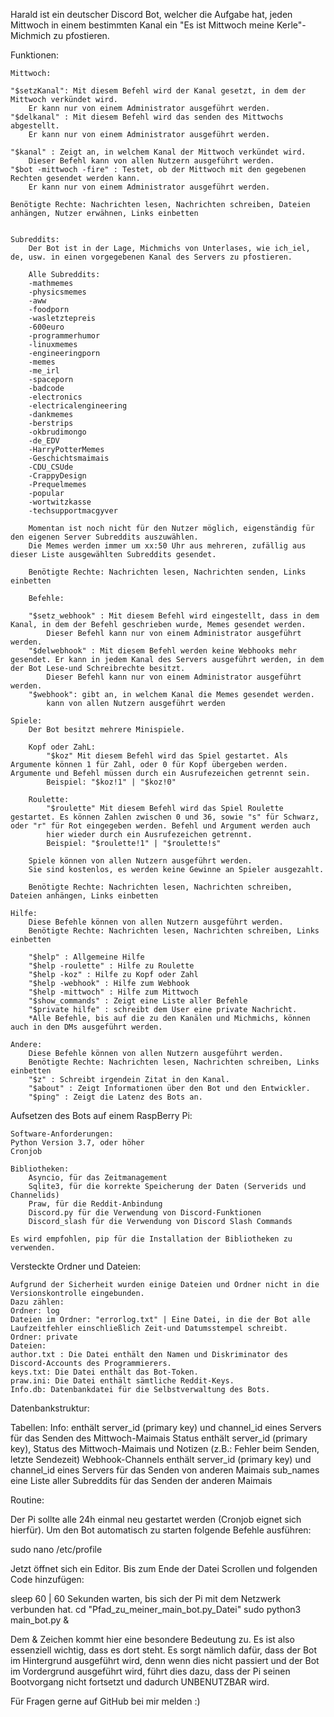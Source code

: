 Harald ist ein deutscher Discord Bot, welcher die Aufgabe hat, jeden Mittwoch in einem bestimmten Kanal ein "Es ist Mittwoch meine Kerle"-Michmich zu pfostieren.

Funktionen:

    Mittwoch:
    
    "$setzKanal": Mit diesem Befehl wird der Kanal gesetzt, in dem der Mittwoch verkündet wird. 
        Er kann nur von einem Administrator ausgeführt werden.
    "$delkanal" : Mit diesem Befehl wird das senden des Mittwochs abgestellt. 
        Er kann nur von einem Administrator ausgeführt werden.

    "$kanal" : Zeigt an, in welchem Kanal der Mittwoch verkündet wird.
        Dieser Befehl kann von allen Nutzern ausgeführt werden.
    "$bot -mittwoch -fire" : Testet, ob der Mittwoch mit den gegebenen Rechten gesendet werden kann.
        Er kann nur von einem Administrator ausgeführt werden.

    Benötigte Rechte: Nachrichten lesen, Nachrichten schreiben, Dateien anhängen, Nutzer erwähnen, Links einbetten


    Subreddits:
        Der Bot ist in der Lage, Michmichs von Unterlases, wie ich_iel, de, usw. in einen vorgegebenen Kanal des Servers zu pfostieren.
    
        Alle Subreddits:
        -mathmemes
        -physicsmemes
        -aww
        -foodporn
        -wasletztepreis
        -600euro
        -programmerhumor
        -linuxmemes
        -engineeringporn
        -memes
        -me_irl
        -spaceporn
        -badcode
        -electronics
        -electricalengineering
        -dankmemes
        -berstrips
        -okbrudimongo
        -de_EDV
        -HarryPotterMemes
        -Geschichtsmaimais
        -CDU_CSUde
        -CrappyDesign
        -Prequelmemes
        -popular
        -wortwitzkasse
        -techsupportmacgyver

        Momentan ist noch nicht für den Nutzer möglich, eigenständig für den eigenen Server Subreddits auszuwählen.
        Die Memes werden immer um xx:50 Uhr aus mehreren, zufällig aus dieser Liste ausgewählten Subreddits gesendet.

        Benötigte Rechte: Nachrichten lesen, Nachrichten senden, Links einbetten

        Befehle:
        
        "$setz_webhook" : Mit diesem Befehl wird eingestellt, dass in dem Kanal, in dem der Befehl geschrieben wurde, Memes gesendet werden. 
            Dieser Befehl kann nur von einem Administrator ausgeführt werden.
        "$delwebhook" : Mit diesem Befehl werden keine Webhooks mehr gesendet. Er kann in jedem Kanal des Servers ausgeführt werden, in dem der Bot Lese-und Schreibrechte besitzt.
            Dieser Befehl kann nur von einem Administrator ausgeführt werden.
        "$webhook": gibt an, in welchem Kanal die Memes gesendet werden. 
            kann von allen Nutzern ausgeführt werden

    Spiele:
        Der Bot besitzt mehrere Minispiele.

        Kopf oder ZahL:
            "$koz" Mit diesem Befehl wird das Spiel gestartet. Als Argumente können 1 für Zahl, oder 0 für Kopf übergeben werden. Argumente und Befehl müssen durch ein Ausrufezeichen getrennt sein.
            Beispiel: "$koz!1" | "$koz!0" 

        Roulette:
            "$roulette" Mit diesem Befehl wird das Spiel Roulette gestartet. Es können Zahlen zwischen 0 und 36, sowie "s" für Schwarz, oder "r" für Rot eingegeben werden. Befehl und Argument werden auch 
            hier wieder durch ein Ausrufezeichen getrennt.
            Beispiel: "$roulette!1" | "$roulette!s"

        Spiele können von allen Nutzern ausgeführt werden.
        Sie sind kostenlos, es werden keine Gewinne an Spieler ausgezahlt.

        Benötigte Rechte: Nachrichten lesen, Nachrichten schreiben, Dateien anhängen, Links einbetten

    Hilfe: 
        Diese Befehle können von allen Nutzern ausgeführt werden.
        Benötigte Rechte: Nachrichten lesen, Nachrichten schreiben, Links einbetten

        "$help" : Allgemeine Hilfe
        "$help -roulette" : Hilfe zu Roulette
        "$help -koz" : Hilfe zu Kopf oder Zahl
        "$help -webhook" : Hilfe zum Webhook
        "$help -mittwoch" : Hilfe zum Mittwoch
        "$show_commands" : Zeigt eine Liste aller Befehle
        "$private hilfe" : schreibt dem User eine private Nachricht. 
        *Alle Befehle, bis auf die zu den Kanälen und Michmichs, können auch in den DMs ausgeführt werden.

    Andere:
        Diese Befehle können von allen Nutzern ausgeführt werden.
        Benötigte Rechte: Nachrichten lesen, Nachrichten schreiben, Links einbetten
        "$z" : Schreibt irgendein Zitat in den Kanal. 
        "$about" : Zeigt Informationen über den Bot und den Entwickler.
        "$ping" : Zeigt die Latenz des Bots an.

Aufsetzen des Bots auf einem RaspBerry Pi: 

    Software-Anforderungen:
    Python Version 3.7, oder höher
    Cronjob

    Bibliotheken: 
        Asyncio, für das Zeitmanagement
        Sqlite3, für die korrekte Speicherung der Daten (Serverids und Channelids)
        Praw, für die Reddit-Anbindung
        Discord.py für die Verwendung von Discord-Funktionen
        Discord_slash für die Verwendung von Discord Slash Commands
    
    Es wird empfohlen, pip für die Installation der Bibliotheken zu verwenden.

Versteckte Ordner und Dateien: 

    Aufgrund der Sicherheit wurden einige Dateien und Ordner nicht in die Versionskontrolle eingebunden.
    Dazu zählen:
    Ordner: log
    Dateien im Ordner: "errorlog.txt" | Eine Datei, in die der Bot alle Laufzeitfehler einschließlich Zeit-und Datumsstempel schreibt.
    Ordner: private
    Dateien:
    author.txt : Die Datei enthält den Namen und Diskriminator des Discord-Accounts des Programmierers.
    keys.txt: Die Datei enthält das Bot-Token.
    praw.ini: Die Datei enthält sämtliche Reddit-Keys.
    Info.db: Datenbankdatei für die Selbstverwaltung des Bots.

Datenbankstruktur:

Tabellen:
Info:
enthält server_id (primary key) und channel_id eines Servers für das Senden des Mittwoch-Maimais
Status
enthält server_id (primary key), Status des Mittwoch-Maimais und Notizen (z.B.: Fehler beim Senden, letzte Sendezeit)
Webhook-Channels 
enthält server_id (primary key) und channel_id eines Servers für das Senden von anderen Maimais
sub_names
eine Liste aller Subreddits für das Senden der anderen Maimais

Routine: 

Der Pi sollte alle 24h einmal neu gestartet werden (Cronjob eignet sich hierfür).
Um den Bot automatisch zu starten folgende Befehle ausführen:

sudo nano /etc/profile

Jetzt öffnet sich ein Editor.
Bis zum Ende der Datei Scrollen und folgenden Code hinzufügen:

sleep 60    | 60 Sekunden warten, bis sich der Pi mit dem Netzwerk verbunden hat.
cd "Pfad_zu_meiner_main_bot.py_Datei"
sudo python3 main_bot.py &

Dem & Zeichen kommt hier eine besondere Bedeutung zu. Es ist also essenziell wichtig, dass es dort steht.
Es sorgt nämlich dafür, dass der Bot im Hintergrund ausgeführt wird, denn wenn dies nicht passiert und der Bot im Vordergrund ausgeführt wird,
führt dies dazu, dass der Pi seinen Bootvorgang nicht fortsetzt und dadurch UNBENUTZBAR wird.

Für Fragen gerne auf GitHub bei mir melden :)